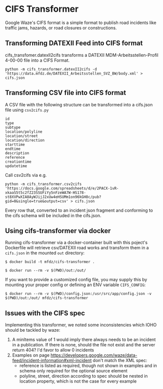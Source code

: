 # CIFS Transformer

Google Waze's CIFS format is a simple format to publish road incidents like traffic jams, hazards, or road closures or constructions.

## Transforming DATEXII Feed into CIFS format

cifs_transfomer.datexII2cifs transforms a DATEXII MDM-Arbeitsstellen-Profil 4-00-00 file into a CIFS Format.

```
python -m cifs_transformer.datexII2cifs -d 'https://data.mfdz.de/DATEXII_Arbeitsstellen_SVZ_BW/body.xml' > cifs.json
```

## Transforming CSV file into CIFS format

A CSV file with the following structure can be transformed into a cifs.json file using `csv2cifs.py`

```
id	
type	
subtype	
location/polyline	
location/street	
location/direction	
starttime	
endtime	
description	
reference	
creationtime	
updatetime
```

Call csv2cifs via e.g.

```
python -m cifs_transformer.csv2cifs 'https://docs.google.com/spreadsheets/d/e/2PACX-1vR-xkaaS5t5c2fZ23SSUFiYy5nFzeWA7W-HS178-st8XVPwXIA8AyWJijJ2xUw4eHSUMm1on96kGH8c/pub?gid=0&single=true&output=csv' > cifs.json
```



Every row that, converted to an incident json fragment and conforming to the cifs schema will be included in the cifs.json.

## Using cifs-transformer via docker

Running cifs-transformer via a docker-container built with this poject's Dockerfile will
retrieve csv/DATEXII road works and transform them in a `cifs.json` in the mounted `out` directory:

```
$ docker build -t mfdz/cifs-transformer .

$ docker run --rm -v $(PWD)/out:/out/
```

If you want to provide a customized config file, you may supply this by mounting your proper config or defining an ENV variable `CIFS_CONFIG`:

```
$ docker run --rm -v $(PWD)/config.json:/usr/src/app/config.json -v $(PWD)/out:/out/ mfdz/cifs-transformer
```

## Issues with the CIFS spec
Implementing this transformer, we noted some inconsistencies which IOHO should be tackled by waze:

1. A minItems value of 1 would imply there always needs to be an incident in a publication. If there is none, should the file not exist and the server return 404? I'd favor to allow 0 incidents
2. Examples on page https://developers.google.com/waze/data-feed/incident-information#xml-incident don't match the XML spec:
	* reference is listed as required, though not shown in examples and in schema only required for the optional source element
	* polyline, street, direction according to spec should be nested in location property, which is not the case for every example

